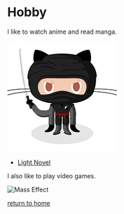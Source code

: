 # Hobby

I like to watch anime and read manga.

![Ninja](https://github.com/leongaban/github_images/blob/master/git_ninja.png?raw=true)

* [Light Novel](https://allnovelfull.com/)

I also like to play video games.

![Mass Effect](https://c4.wallpaperflare.com/wallpaper/441/1018/430/mass-effect-4-mass-effect-n7-concept-art-wallpaper-preview.jpg)

[return to home](./README.md)
